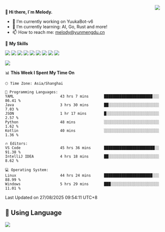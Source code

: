 <a href="#">
  <img align="right" src="https://github-readme-stats.vercel.app/api?username=melodyyuuka&count_private=true&show_icons=true" />
</a>

**👋 Hi there, I`m Melody.**

- 🔭 I’m currently working on YuukaBot-v6
- 🌱 I’m currently learning: AI, Go, Rust and more!
- 📫 How to reach me: melody@yunmengdu.cn

🌟 **My Skills** 

![](https://img.shields.io/badge/-Python-3e74a2?style=flat-square&logo=Python&logoColor=fff)
![](https://img.shields.io/badge/-Java-007396?style=flat-square&logo=OpenJDK&logoColor=fff)
![](https://img.shields.io/badge/-Node.js-339933?style=flat-square&logo=Node.js&logoColor=fff)
![](https://img.shields.io/badge/-Git-f05032?style=flat-square&logo=git&logoColor=fff)
![](https://img.shields.io/badge/-PostgreSQL-4169e1?style=flat-square&logo=PostgreSQL&logoColor=fff)
![](https://img.shields.io/badge/-Rust-000000?style=flat-square&logo=rust&logoColor=fff)
![](https://img.shields.io/badge/-VSCode-007acc?style=flat-square&logo=Visual-Studio-Code&logoColor=fff)
![](https://img.shields.io/badge/-FastAPI-009688?style=flat-square&logo=FastAPI&logoColor=fff)
![](https://img.shields.io/badge/-Linux-000000?style=flat-square&logo=Linux&logoColor=fff)


![](https://wakatime.com/badge/user/fa6dc0e2-47c5-4d2d-ae45-69fec6f2122c.svg)

<!--START_SECTION:waka-->
📊 **This Week I Spent My Time On** 

```text
🕑︎ Time Zone: Asia/Shanghai

💬 Programming Languages: 
YAML                     43 hrs 7 mins       ██████████████████████░░░   86.41 % 
Java                     3 hrs 30 mins       ██░░░░░░░░░░░░░░░░░░░░░░░    7.03 % 
JSON                     1 hr 17 mins        █░░░░░░░░░░░░░░░░░░░░░░░░    2.57 % 
Python                   48 mins             ░░░░░░░░░░░░░░░░░░░░░░░░░    1.62 % 
Kotlin                   40 mins             ░░░░░░░░░░░░░░░░░░░░░░░░░    1.36 % 

🔥 Editors: 
VS Code                  45 hrs 36 mins      ███████████████████████░░   91.38 % 
IntelliJ IDEA            4 hrs 18 mins       ██░░░░░░░░░░░░░░░░░░░░░░░    8.62 % 

💻 Operating System: 
Linux                    44 hrs 24 mins      ██████████████████████░░░   88.99 % 
Windows                  5 hrs 29 mins       ███░░░░░░░░░░░░░░░░░░░░░░   11.01 % 
```


 Last Updated on 27/08/2025 09:54:11 UTC+8
<!--END_SECTION:waka-->

## 🥰 **Using Language**

![](https://github-readme-stats.vercel.app/api/wakatime?username=MelodyYuyuko&layout=compact&hide_border=true)
